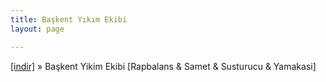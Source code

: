 ```yaml
---
title: Başkent Yıkım Ekibi
layout: page

---
```

<a href="https://cloud.mail.ru/public/e8783bc8c75e/Ba%C5%9Fkent%20Yikim%20Ekibi%20%5BRapbalans%20%26%20Samet%20%26%20Susturucu%20%26%20Yamakasi%5D" target="_blank">[indir]</a>  »  Başkent Yikim Ekibi [Rapbalans & Samet & Susturucu & Yamakasi]